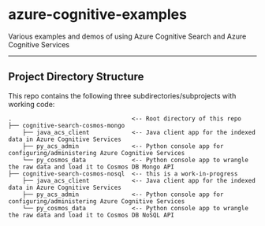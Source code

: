 # azure-cognitive-examples

Various examples and demos of using Azure Cognitive Search and Azure Cognitive Services

---

## Project Directory Structure

This repo contains the following three subdirectories/subprojects with working code:

```
.                                  <-- Root directory of this repo
├── cognitive-search-cosmos-mongo 
    ├── java_acs_client            <-- Java client app for the indexed data in Azure Cognitive Services
    ├── py_acs_admin               <-- Python console app for configuring/administering Azure Cognitive Services
    └── py_cosmos_data             <-- Python console app to wrangle the raw data and load it to Cosmos DB Mongo API
├── cognitive-search-cosmos-nosql  <-- this is a work-in-progress
    ├── java_acs_client            <-- Java client app for the indexed data in Azure Cognitive Services
    ├── py_acs_admin               <-- Python console app for configuring/administering Azure Cognitive Services
    └── py_cosmos_data             <-- Python console app to wrangle the raw data and load it to Cosmos DB NoSQL API
```

